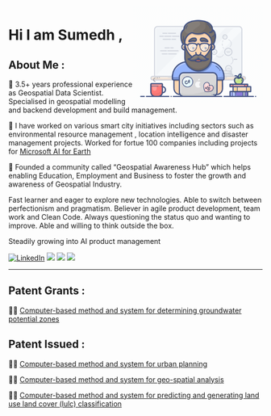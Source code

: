 <img align="right" style="width:16rem; height:auto" src="https://github.com/SumedhG10/SumedhG10/blob/main/geek.gif"/>

# Hi I am Sumedh ,

## About Me : 
🌱 3.5+ years professional experience as Geospatial Data Scientist. Specialised in geospatial modelling and backend development and build management.

🌱 I have worked on various smart city initiatives including sectors such as environmental resource management , location intelligence and disaster management projects.
Worked for fortue 100 companies including projects for [Microsoft AI for Earth](https://gramener.com/ai-for-resilient-cities-evergreen)

🌱 Founded a community called “Geospatial Awareness Hub” which helps enabling Education, Employment and Business to foster the growth and awareness of Geospatial Industry.

Fast learner and eager to explore new technologies. Able to switch between perfectionism and pragmatism. Believer in agile product development, team work and Clean Code. Always questioning the status quo and wanting to improve. Able and willing to think outside the box.

Steadily growing into AI product management

<!-- https://github-readme-stats.vercel.app/api?username=DennisHartrampf&show_icons=true -->
<p>
  <a href="www.linkedin.com/in/sumedh-ghatage"><img src="https://img.shields.io/badge/LinkedIn--_.svg?style=social&logo=linkedin" alt="LinkedIn"></a>
  <a href="#"><img src="https://img.shields.io/badge/Python-Expert-_.svg?logo=python"></a>
  <a href="#"><img src="https://img.shields.io/badge/GeoAI-_.svg?logo=GIS"></a>
  <a href="#"><img src="https://img.shields.io/badge/Spatial-Analytics-_.svg"></a>
  <a href="#"><style="width:1rem; height:auto" img src="https://github.com/SumedhG10/SumedhG10/blob/main/geolocated-place-svgrepo-com.svg"?style=social&logo=geo" alt="geo"></a>
</p>

<hr>

## Patent Grants :

👨‍💻 [Computer-based method and system for determining groundwater potential zones](https://patents.google.com/patent/US11010950B1/en?assignee=quantela&oq=quantela)

## Patent Issued :

👨‍💻 [Computer-based method and system for urban planning](https://patents.google.com/patent/US20210209136A1/en?assignee=quantela&oq=quantela)

👨‍💻 [Computer-based method and system for geo-spatial analysis](https://patents.google.com/patent/US20210209803A1/en?assignee=quantela&oq=quantela)

👨‍💻 [Computer-based method and system for predicting and generating land use land cover (lulc) classification](https://patents.google.com/patent/US20210209803A1/en?assignee=quantela&oq=quantela)


